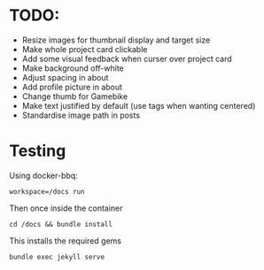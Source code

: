 # TODO:
* Resize images for thumbnail display and target size
* Make whole project card clickable
* Add some visual feedback when curser over project card
* Make background off-white
* Adjust spacing in about
* Add profile picture in about
* Change thumb for Gamebike
* Make text justified by default (use tags when wanting centered)
* Standardise image path in posts 

# Testing

Using docker-bbq:

    workspace=/docs run
    
Then once inside the container

    cd /docs && bundle install

This installs the required gems

    bundle exec jekyll serve
